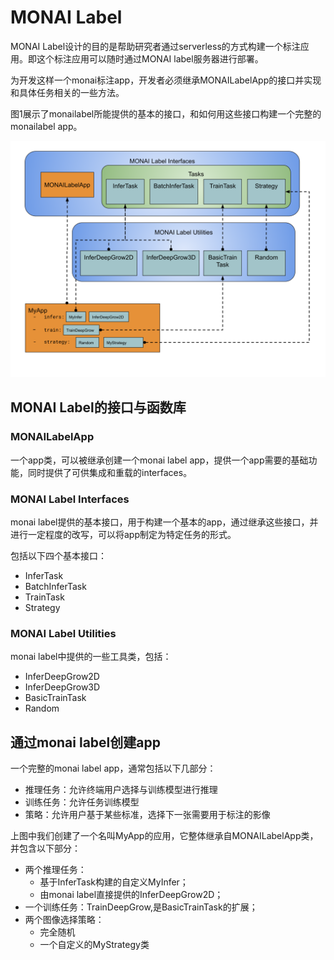 # MONAI Label

MONAI Label设计的目的是帮助研究者通过serverless的方式构建一个标注应用。即这个标注应用可以随时通过MONAI label服务器进行部署。

为开发这样一个monai标注app，开发者必须继承MONAILabelApp的接口并实现和具体任务相关的一些方法。

图1展示了monailabel所能提供的基本的接口，和如何用这些接口构建一个完整的monailabel app。

![](./imgres/monailabel.svg)

## MONAI Label的接口与函数库

### MONAILabelApp

一个app类，可以被继承创建一个monai label app，提供一个app需要的基础功能，同时提供了可供集成和重载的interfaces。

### MONAI Label Interfaces

monai label提供的基本接口，用于构建一个基本的app，通过继承这些接口，并进行一定程度的改写，可以将app制定为特定任务的形式。

包括以下四个基本接口：
- InferTask
- BatchInferTask
- TrainTask
- Strategy

### MONAI Label Utilities

monai label中提供的一些工具类，包括：
- InferDeepGrow2D
- InferDeepGrow3D
- BasicTrainTask
- Random

## 通过monai label创建app

一个完整的monai label app，通常包括以下几部分：

- 推理任务：允许终端用户选择与训练模型进行推理
- 训练任务：允许任务训练模型
- 策略：允许用户基于某些标准，选择下一张需要用于标注的影像

上图中我们创建了一个名叫MyApp的应用，它整体继承自MONAILabelApp类，并包含以下部分：

- 两个推理任务：
  - 基于InferTask构建的自定义MyInfer；
  - 由monai label直接提供的InferDeepGrow2D；
- 一个训练任务：TrainDeepGrow,是BasicTrainTask的扩展；
- 两个图像选择策略：
  - 完全随机
  - 一个自定义的MyStrategy类
